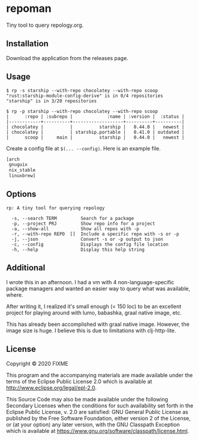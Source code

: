 # repoman

Tiny tool to query repology.org.

## Installation

Download the application from the releases page.

## Usage

```
$ rp -s starship --with-repo chocolatey --with-repo scoop
"rust:starship-module-config-derive" is in 0/4 repositories
"starship" is in 3/20 repositories

$ rp -p starship --with-repo chocolatey --with-repo scoop
|      :repo | :subrepo |             :name | :version |  :status |
|------------+----------+-------------------+----------+----------|
| chocolatey |          |          starship |   0.44.0 |   newest |
| chocolatey |          | starship.portable |   0.41.0 | outdated |
|      scoop |     main |          starship |   0.44.0 |   newest |

```

Create a config file at `$(... --config)`.  Here is an example file.

```clojure
[arch
 gnuguix
 nix_stable
 linuxbrew]
```

## Options

```
rp: A tiny tool for querying repology

  -s, --search TERM         Search for a package
  -p, --project PRJ         Show repo info for a project
  -a, --show-all            Show all repos with -p
  -r, --with-repo REPO  []  Include a specific repo with -s or -p
  -j, --json                Convert -s or -p output to json
  -c, --config              Displays the config file location
  -h, --help                Display this help string

```

## Additional

I wrote this in an afternoon.  I had a vm with 4 non-language-specific package managers and wanted an easier way to query what was available, where.

After writing it, I realized it's small enough (< 150 loc) to be an excellent project for playing around with lumo, babashka, graal native image, etc.

This has already been accomplished with graal native image.  However, the image size is huge.  I believe this is due to limitations with clj-http-lite.

## License

Copyright © 2020 FIXME

This program and the accompanying materials are made available under the
terms of the Eclipse Public License 2.0 which is available at
http://www.eclipse.org/legal/epl-2.0.

This Source Code may also be made available under the following Secondary
Licenses when the conditions for such availability set forth in the Eclipse
Public License, v. 2.0 are satisfied: GNU General Public License as published by
the Free Software Foundation, either version 2 of the License, or (at your
option) any later version, with the GNU Classpath Exception which is available
at https://www.gnu.org/software/classpath/license.html.

